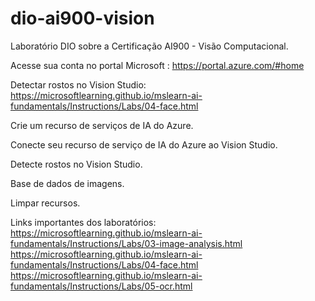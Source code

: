 # dio-ai900-vision

Laboratório DIO sobre a Certificação AI900 - Visão Computacional.

Acesse sua conta no portal Microsoft : https://portal.azure.com/#home

Detectar rostos no Vision Studio: https://microsoftlearning.github.io/mslearn-ai-fundamentals/Instructions/Labs/04-face.html 

Crie um recurso de serviços de IA do Azure.

Conecte seu recurso de serviço de IA do Azure ao Vision Studio.

Detecte rostos no Vision Studio.

Base de dados de imagens.

Limpar recursos.

Links importantes dos laboratórios:
https://microsoftlearning.github.io/mslearn-ai-fundamentals/Instructions/Labs/03-image-analysis.html
https://microsoftlearning.github.io/mslearn-ai-fundamentals/Instructions/Labs/04-face.html 
https://microsoftlearning.github.io/mslearn-ai-fundamentals/Instructions/Labs/05-ocr.html




